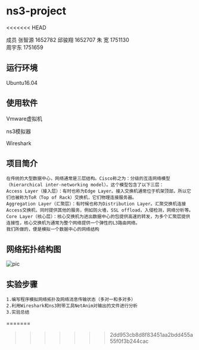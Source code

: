 # ns3-project
<<<<<<< HEAD

成员
张智源	1652782	
邱骏翔	1652707	
朱    宽     1751130	
周宇东	1751659

## 运行环境

Ubuntu16.04 

## 使用软件

Vmware虚拟机

ns3模拟器

Wireshark

## 项目简介
	在传统的大型数据中心，网络通常是三层结构。Cisco称之为：分级的互连网络模型（hierarchical inter-networking model）。这个模型包含了以下三层：
	Access Layer（接入层）：有时也称为Edge Layer。接入交换机通常位于机架顶部，所以它们也被称为ToR（Top of Rack）交换机，它们物理连接服务器。
	Aggregation Layer（汇聚层）：有时候也称为Distribution Layer。汇聚交换机连接Access交换机，同时提供其他的服务，例如防火墙，SSL offload，入侵检测，网络分析等。
	Core Layer（核心层）：核心交换机为进出数据中心的包提供高速的转发，为多个汇聚层提供连接性，核心交换机为通常为整个网络提供一个弹性的L3路由网络。
	我们所做的，便是模拟一个数据中心的网络结构

## 网络拓扑结构图

![pic](https://github.com/acdzh/ns3-project/blob/master/img/dc.png)

## 实验步骤

	1.编写程序模拟网络拓扑及网络消息传输状态（多对一和多对多）
	2.利用Wireshark和ns3附带工具NetAnim对输出的文件进行分析
	3.实验总结
=======


>>>>>>> 2dd953cb8d8f83451aa2bdd455a55f0f3b244cac

